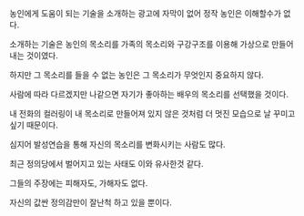 농인에게 도움이 되는 기술을 소개하는 광고에 자막이 없어 정작 농인은 이해할수가 없다.

소개하는 기술은 농인의 목소리를 가족의 목소리와 구강구조를 이용해 가상으로 만들어내는 것이였다.

하지만 그 목소리를 들을 수 없는 농인은 그 목소리가 무엇인지 중요하지 않다.

사람에 따라 다르겠지만 나같으면 자기가 좋아하는 배우의 목소리를 선택했을 것이다.

내 전화의 컬러링이 내 목소리로 만들어져 있지 않은 것처럼 더 멋진 모습으로 날 꾸미고 싶기 때문이다.

심지어 발성연습을 통해 자신의 목소리를 변화시키는 사람도 많다.


최근 정의당에서 벌어지고 있는 사태도 이와 유사한것 같다.

그들의 주장에는 피해자도, 가해자도 없다.

자신의 값싼 정의감만이 잘난척 하고 있을 뿐이다.
